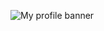 ![My profile banner](https://github.com/Olyno/Olyno/assets/25107942/9a8d8373-bac9-48a7-a34f-f06c62f445c3)
